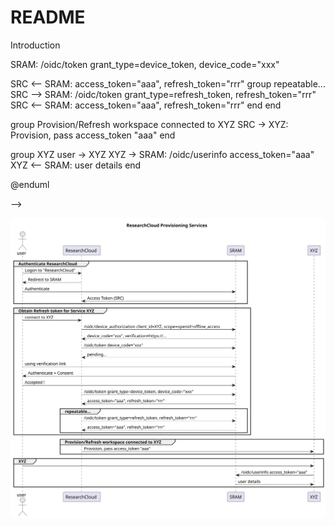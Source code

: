 # README

Introduction

<!--
@startuml assets/ResearchCloud

title "ResearchCloud Provisioning Services"

actor user
participant SRC as "ResearchCloud"
participant SRAM

group Authenticate ResearchCloud
user -> SRC: Logon to "ResearchCloud"
user <-- SRC: Redirect to SRAM
user -> SRAM: Authenticate
SRC <-- SRAM: Access Token (SRC)
end

group Obtain Refresh token for Service XYZ
user -> SRC: connect to XYZ
SRC -> SRAM: /oidc/device_authorization client_id=XYZ, scope=openid+offline_access
SRC <-- SRAM: device_code="xxx", verification=https://...
SRC -> SRAM: /oidc/token device_code="xxx"
SRC <-- SRAM: pending...
user -> SRAM: using verification link
user <- SRAM: Authenticate + Consent
user -> SRAM: Accepted !
SRC --> SRAM: /oidc/token grant_type=device_token, device_code="xxx"

SRC <-- SRAM: access_token="aaa", refresh_token="rrr"
group repeatable...
SRC --> SRAM: /oidc/token grant_type=refresh_token, refresh_token="rrr"
SRC <-- SRAM: access_token="aaa", refresh_token="rrr"
end
end

group Provision/Refresh workspace connected to XYZ
SRC -> XYZ: Provision, pass access_token "aaa"
end

group XYZ
user -> XYZ
XYZ -> SRAM: /oidc/userinfo access_token="aaa"
XYZ <-- SRAM: user details
end

@enduml

-->

![ResearchCloud](assets/ResearchCloud.svg)
